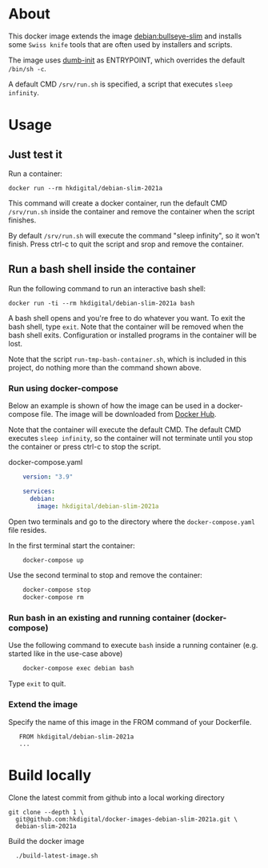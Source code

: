 
# About

This docker image extends the image [debian:bullseye-slim](https://hub.docker.com/_/debian) and installs some `Swiss knife` tools that are often used by installers and scripts.

The image uses [dumb-init](https://github.com/Yelp/dumb-init) as ENTRYPOINT, which overrides the default `/bin/sh -c`.

A default CMD `/srv/run.sh` is specified, a script that executes `sleep infinity`.

# Usage

## Just test it

Run a container:

    docker run --rm hkdigital/debian-slim-2021a

This command will create a docker container, run the default CMD `/srv/run.sh` inside the container and remove the container when the script finishes.

By default `/srv/run.sh` will execute the command "sleep infinity", so it won't finish. Press ctrl-c to quit the script and srop and remove the container.

## Run a bash shell inside the container

Run the following command to run an interactive bash shell:

    docker run -ti --rm hkdigital/debian-slim-2021a bash

A bash shell opens and you're free to do whatever you want. To exit the bash shell, type `exit`. Note that the container will be removed when the bash shell exits. Configuration or installed programs in the container will be lost.

Note that the script `run-tmp-bash-container.sh`, which is included in this project, do nothing more than the command shown above.

### Run using docker-compose

Below an example is shown of how the image can be used in a docker-compose file. The image will be downloaded from [Docker Hub](https://https://hub.docker.com).

Note that the container will execute the default CMD. The default CMD executes `sleep infinity`, so the container will not terminate until you stop the container or press ctrl-c to stop the script.

docker-compose.yaml
```yaml
    version: "3.9"

    services:
      debian:
        image: hkdigital/debian-slim-2021a
```

Open two terminals and go to the directory where the `docker-compose.yaml` file resides.

In the first terminal start the container:

```bash
    docker-compose up
```

Use the second terminal to stop and remove the container:

```bash
    docker-compose stop
    docker-compose rm
```

### Run bash in an existing and running container (docker-compose)

Use the following command to execute `bash` inside a running container (e.g. started like in the use-case above)

```bash
    docker-compose exec debian bash
```

Type `exit` to quit.

### Extend the image

Specify the name of this image in the FROM command of your Dockerfile.

```
   FROM hkdigital/debian-slim-2021a
   ...
```

# Build locally

Clone the latest commit from github into a local working directory

    git clone --depth 1 \
      git@github.com:hkdigital/docker-images-debian-slim-2021a.git \
      debian-slim-2021a

Build the docker image

      ./build-latest-image.sh

